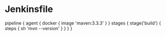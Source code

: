 # Jenkinsfile
pipeline {
    agent { docker { image 'maven:3.3.3' } }
    stages {
        stage('build') {
            steps {
                sh 'mvn --version'
            }
        }
    }
}
